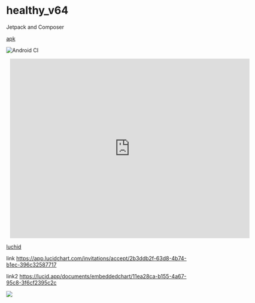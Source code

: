 # healthy_v64
Jetpack and Composer

[apk](https://github.com/mobiskif/healthy_v64/raw/master/app/release/app-release.apk)

![Android CI](https://github.com/mobiskif/healthy_v64/workflows/Android%20CI/badge.svg)
<div style="width: 640px; height: 480px; margin: 10px; position: relative;"><iframe allowfullscreen frameborder="0" style="width:640px; height:480px" src="https://lucid.app/documents/embeddedchart/11ea28ca-b155-4a67-95c8-3f6cf2395c2c" id="jzeKhzU13D95"></iframe></div>

[luchid](https://lucid.app/invitations/accept/65ec2f11-d74d-478a-96bf-525d18098a5c)

link https://app.lucidchart.com/invitations/accept/2b3ddb2f-63d8-4b74-b1ec-396c32587717

link2 https://lucid.app/documents/embeddedchart/11ea28ca-b155-4a67-95c8-3f6cf2395c2c

<img src="https://lucid.app/documents/embeddedchart/11ea28ca-b155-4a67-95c8-3f6cf2395c2c" />
